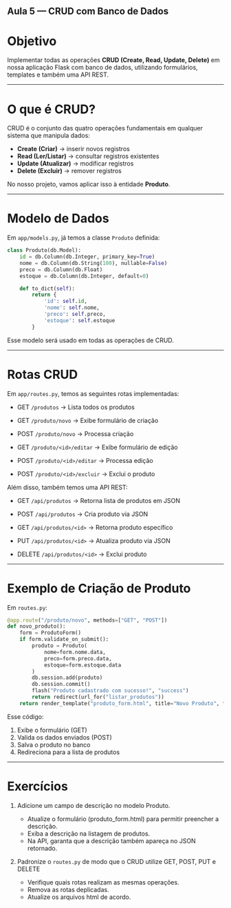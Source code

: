 ## Aula 5 — CRUD com Banco de Dados

# Objetivo
Implementar todas as operações **CRUD (Create, Read, Update, Delete)** em nossa aplicação Flask com banco de dados, utilizando formulários, templates e também uma API REST.

---

# O que é CRUD?
CRUD é o conjunto das quatro operações fundamentais em qualquer sistema que manipula dados:

- **Create (Criar)** → inserir novos registros  
- **Read (Ler/Listar)** → consultar registros existentes  
- **Update (Atualizar)** → modificar registros  
- **Delete (Excluir)** → remover registros  

No nosso projeto, vamos aplicar isso à entidade **Produto**.

---

# Modelo de Dados
Em `app/models.py`, já temos a classe `Produto` definida:

```python
class Produto(db.Model):
    id = db.Column(db.Integer, primary_key=True)
    nome = db.Column(db.String(100), nullable=False)
    preco = db.Column(db.Float)
    estoque = db.Column(db.Integer, default=0)

    def to_dict(self):
        return {
            'id': self.id,
            'nome': self.nome,
            'preco': self.preco,
            'estoque': self.estoque
        }
```
Esse modelo será usado em todas as operações de CRUD.

---

# Rotas CRUD

Em `app/routes.py`, temos as seguintes rotas implementadas:

* GET `/produtos` → Lista todos os produtos

* GET `/produto/novo` → Exibe formulário de criação

* POST `/produto/novo` → Processa criação

* GET `/produto/<id>/editar` → Exibe formulário de edição

* POST `/produto/<id>/editar` → Processa edição

* POST `/produto/<id>/excluir` → Exclui o produto

Além disso, também temos uma API REST:

* GET `/api/produtos` → Retorna lista de produtos em JSON

* POST `/api/produtos` → Cria produto via JSON

* GET `/api/produtos/<id>` → Retorna produto específico

* PUT `/api/produtos/<id>` → Atualiza produto via JSON

* DELETE `/api/produtos/<id>` → Exclui produto

---

# Exemplo de Criação de Produto
Em `routes.py`:
```python
@app.route("/produto/novo", methods=["GET", "POST"])
def novo_produto():
    form = ProdutoForm()
    if form.validate_on_submit():
        produto = Produto(
            nome=form.nome.data,
            preco=form.preco.data,
            estoque=form.estoque.data
        )
        db.session.add(produto)
        db.session.commit()
        flash("Produto cadastrado com sucesso!", "success")
        return redirect(url_for("listar_produtos"))
    return render_template("produto_form.html", title="Novo Produto", form=form)

```
Esse código:
1. Exibe o formulário (GET)
2. Valida os dados enviados (POST)
3. Salva o produto no banco 
4. Redireciona para a lista de produtos

---

# Exercícios

1. Adicione um campo de descrição no modelo Produto. 
   * Atualize o formulário (produto_form.html) para permitir preencher a descrição. 
   * Exiba a descrição na listagem de produtos. 
   * Na API, garanta que a descrição também apareça no JSON retornado.
   

2. Padronize o `routes.py` de modo que o CRUD utilize GET, POST, PUT e DELETE
   * Verifique quais rotas realizam as mesmas operações.
   * Remova as rotas deplicadas.
   * Atualize os arquivos html de acordo.